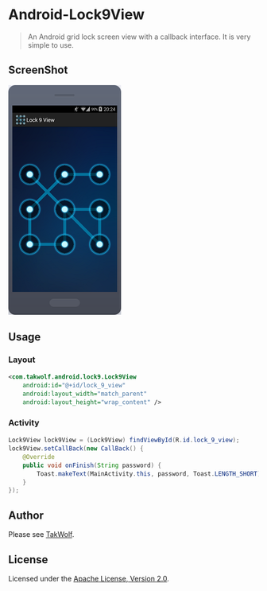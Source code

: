 # Android-Lock9View #

> An Android grid lock screen view with a callback interface. It is very simple to use.

## ScreenShot ##

![Screenshot](screenshot/1.png)

## Usage ##

### Layout ###

```xml
<com.takwolf.android.lock9.Lock9View
    android:id="@+id/lock_9_view"
    android:layout_width="match_parent"
    android:layout_height="wrap_content" />
```

### Activity ###

```java
Lock9View lock9View = (Lock9View) findViewById(R.id.lock_9_view);
lock9View.setCallBack(new CallBack() {
    @Override
    public void onFinish(String password) {
        Toast.makeText(MainActivity.this, password, Toast.LENGTH_SHORT).show();
    }
});
```

## Author ##

Please see [TakWolf](http://takwolf.com).

## License ##

Licensed under the [Apache License, Version 2.0](http://www.apache.org/licenses/LICENSE-2.0.html).